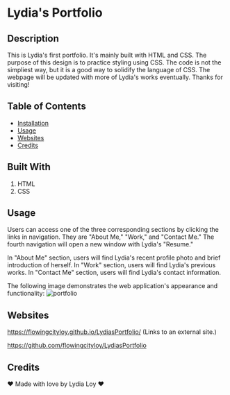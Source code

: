 # Lydia's Portfolio

## Description

This is Lydia's first portfolio. It's mainly built with HTML and CSS. The purpose of this design is to practice styling using CSS. The code is not the simpliest way, but it is a good way to solidify the language of CSS. The webpage will be updated with more of Lydia's works eventually.
Thanks for visiting!


## Table of Contents

* [Installation](#Installation)
* [Usage](#Usage)
* [Websites](#Websites)
* [Credits](#Credits)


## Built With

1. HTML
2. CSS

## Usage

Users can access one of the three corresponding sections by clicking the links in navigation. They are "About Me," "Work," and "Contact Me." The fourth navigation will open a new window with Lydia's "Resume."

In "About Me" section, users will find Lydia's recent profile photo and brief introduction of herself.
In "Work" section, users will find Lydia's previous works.
In "Contact Me" section, users will find Lydia's contact information.

The following image demonstrates the web application's appearance and functionality:
<img src="./assets/image/portfolio.png" alt="portfolio"/>


## Websites

 https://flowingcityloy.github.io/LydiasPortfolio/ (Links to an external site.)

https://github.com/flowingcityloy/LydiasPortfolio


## Credits

❤️ Made with love by Lydia Loy ❤️
